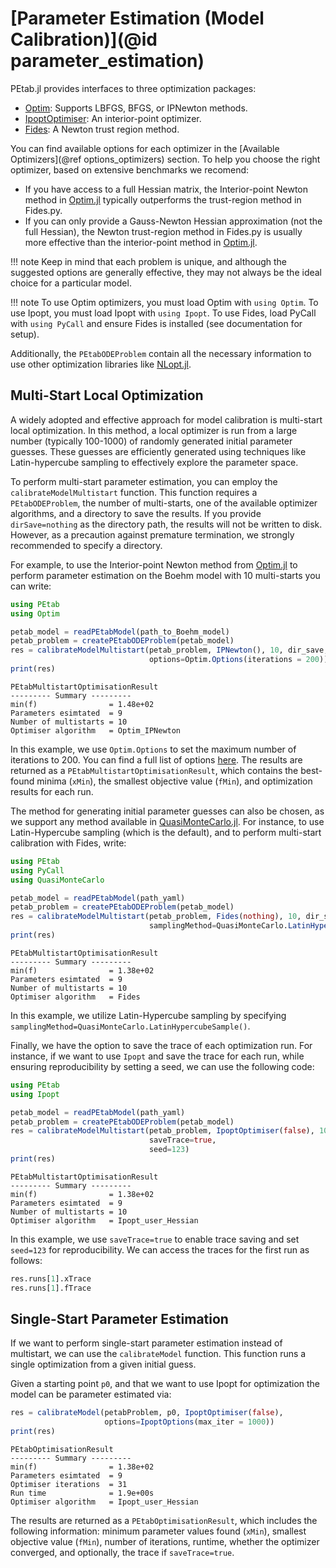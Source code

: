 # [Parameter Estimation (Model Calibration)](@id parameter_estimation)

PEtab.jl provides interfaces to three optimization packages:

- [Optim](https://julianlsolvers.github.io/Optim.jl/stable/): Supports LBFGS, BFGS, or IPNewton methods.
- [IpoptOptimiser](https://coin-or.github.io/Ipopt/): An interior-point optimizer.
- [Fides](https://github.com/fides-dev/fides): A Newton trust region method.

You can find available options for each optimizer in the [Available Optimizers](@ref options_optimizers) section. To help you choose the right optimizer, based on extensive benchmarks we recomend:

- If you have access to a full Hessian matrix, the Interior-point Newton method in [Optim.jl](https://github.com/JuliaNLSolvers/Optim.jl) typically outperforms the trust-region method in Fides.py.
- If you can only provide a Gauss-Newton Hessian approximation (not the full Hessian), the Newton trust-region method in Fides.py is usually more effective than the interior-point method in [Optim.jl](https://github.com/JuliaNLSolvers/Optim.jl).

!!! note
    Keep in mind that each problem is unique, and although the suggested options are generally effective, they may not always be the ideal choice for a particular model.

!!! note
    To use Optim optimizers, you must load Optim with `using Optim`. To use Ipopt, you must load Ipopt with `using Ipopt`. To use Fides, load PyCall with `using PyCall` and ensure Fides is installed (see documentation for setup).

Additionally, the `PEtabODEProblem` contain all the necessary information to use other optimization libraries like [NLopt.jl](https://github.com/JuliaOpt/NLopt.jl).

## Multi-Start Local Optimization

A widely adopted and effective approach for model calibration is multi-start local optimization. In this method, a local optimizer is run from a large number (typically 100-1000) of randomly generated initial parameter guesses. These guesses are efficiently generated using techniques like Latin-hypercube sampling to effectively explore the parameter space.

To perform multi-start parameter estimation, you can employ the `calibrateModelMultistart` function. This function requires a `PEtabODEProblem`, the number of multi-starts, one of the available optimizer algorithms, and a directory to save the results. If you provide `dirSave=nothing` as the directory path, the results will not be written to disk. However, as a precaution against premature termination, we strongly recommended to specify a directory.

For example, to use the Interior-point Newton method from [Optim.jl](https://github.com/JuliaNLSolvers/Optim.jl) to perform parameter estimation on the Boehm model with 10 multi-starts you can write:

```julia
using PEtab
using Optim

petab_model = readPEtabModel(path_to_Boehm_model)
petab_problem = createPEtabODEProblem(petab_model)
res = calibrateModelMultistart(petab_problem, IPNewton(), 10, dir_save,
                               options=Optim.Options(iterations = 200))
print(res)
```
```
PEtabMultistartOptimisationResult
--------- Summary ---------
min(f)                = 1.48e+02
Parameters esimtated  = 9
Number of multistarts = 10
Optimiser algorithm   = Optim_IPNewton
```

In this example, we use `Optim.Options` to set the maximum number of iterations to 200. You can find a full list of options [here](https://julianlsolvers.github.io/Optim.jl/v0.9.3/user/config/). The results are returned as a `PEtabMultistartOptimisationResult`, which contains the best-found minima (`xMin`), the smallest objective value (`fMin`), and optimization results for each run.

The method for generating initial parameter guesses can also be chosen, as we support any method available in [QuasiMonteCarlo.jl](https://github.com/SciML/QuasiMonteCarlo.jl). For instance, to use Latin-Hypercube sampling (which is the default), and to perform multi-start calibration with Fides, write:

```julia
using PEtab
using PyCall
using QuasiMonteCarlo

petab_model = readPEtabModel(path_yaml)
petab_problem = createPEtabODEProblem(petab_model)
res = calibrateModelMultistart(petab_problem, Fides(nothing), 10, dir_save,
                               samplingMethod=QuasiMonteCarlo.LatinHypercubeSample())
print(res)
```
```
PEtabMultistartOptimisationResult
--------- Summary ---------
min(f)                = 1.38e+02
Parameters esimtated  = 9
Number of multistarts = 10
Optimiser algorithm   = Fides
```

In this example, we utilize Latin-Hypercube sampling by specifying `samplingMethod=QuasiMonteCarlo.LatinHypercubeSample()`.

Finally, we have the option to save the trace of each optimization run. For instance, if we want to use `Ipopt` and save the trace for each run, while ensuring reproducibility by setting a seed, we can use the following code:

```julia
using PEtab
using Ipopt

petab_model = readPEtabModel(path_yaml)
petab_problem = createPEtabODEProblem(petab_model)
res = calibrateModelMultistart(petab_problem, IpoptOptimiser(false), 10, dir_save,
                               saveTrace=true,
                               seed=123)
print(res)
```
```
PEtabMultistartOptimisationResult
--------- Summary ---------
min(f)                = 1.38e+02
Parameters esimtated  = 9
Number of multistarts = 10
Optimiser algorithm   = Ipopt_user_Hessian
```

In this example, we use `saveTrace=true` to enable trace saving and set `seed=123` for reproducibility. We can access the traces for the first run as follows:

```julia
res.runs[1].xTrace
res.runs[1].fTrace
```

## Single-Start Parameter Estimation

If we want to perform single-start parameter estimation instead of multistart, we can use the `calibrateModel` function. This function runs a single optimization from a given initial guess.

Given a starting point `p0`, and that we want to use Ipopt for optimization the model can be parameter estimated via:

```julia
res = calibrateModel(petabProblem, p0, IpoptOptimiser(false),
                     options=IpoptOptions(max_iter = 1000))
print(res)
```
```
PEtabOptimisationResult
--------- Summary ---------
min(f)                = 1.38e+02
Parameters esimtated  = 9
Optimiser iterations  = 31
Run time              = 1.9e+00s
Optimiser algorithm   = Ipopt_user_Hessian
```

The results are returned as a `PEtabOptimisationResult`, which includes the following information: minimum parameter values found (`xMin`), smallest objective value (`fMin`), number of iterations, runtime, whether the optimizer converged, and optionally, the trace if `saveTrace=true`.